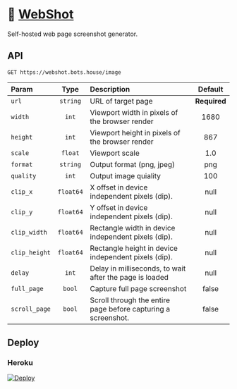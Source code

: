 # 📸 [WebShot](https://webshot.bots.house)

Self-hosted web page screenshot generator.

## API

```http
GET https://webshot.bots.house/image
```

| Param         |   Type    | Description                                                   |   Default    |
| :------------ | :-------: | :------------------------------------------------------------ | :----------: |
| `url`         | `string`  | URL of target page                                            | **Required** |
| `width`       |   `int`   | Viewport width in pixels of the browser render                |     1680     |
| `height`      |   `int`   | Viewport height in pixels of the browser render               |     867      |
| `scale`       |  `float`  | Viewport scale                                                |     1.0      |
| `format`      | `string`  | Output format (png, jpeg)                                     |     png      |
| `quality`     |   `int`   | Output image quiality                                         |     100      |
| `clip_x`      | `float64` | X offset in device independent pixels (dip).                  |     null     |
| `clip_y`      | `float64` | Y offset in device independent pixels (dip).                  |     null     |
| `clip_width`  | `float64` | Rectangle width in device independent pixels (dip).           |     null     |
| `clip_height` | `float64` | Rectangle height in device independent pixels (dip).          |     null     |
| `delay`       |   `int`   | Delay in milliseconds, to wait after the page is loaded       |     null     |
| `full_page`   |  `bool`   | Capture full page screenshot                                  |    false     |
| `scroll_page` |  `bool`   | Scroll through the entire page before capturing a screenshot. |    false     |

## Deploy

### Heroku

[![Deploy](https://www.herokucdn.com/deploy/button.svg)](https://heroku.com/deploy?template=https://github.com/bots-house/webshot/tree/main)
